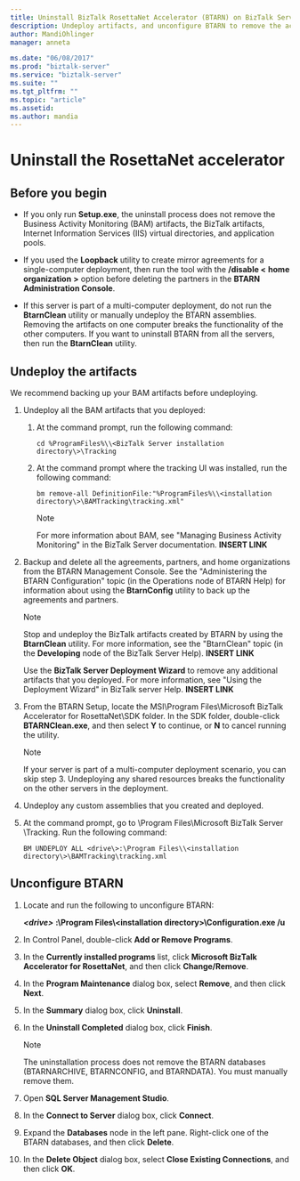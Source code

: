 ```yaml
---
title: Uninstall BizTalk RosettaNet Accelerator (BTARN) on BizTalk Server | Microsoft Docs"
description: Undeploy artifacts, and unconfigure BTARN to remove the accelerator from BizTalk Server 
author: MandiOhlinger
manager: anneta

ms.date: "06/08/2017"
ms.prod: "biztalk-server"
ms.service: "biztalk-server"
ms.suite: ""
ms.tgt_pltfrm: ""
ms.topic: "article"
ms.assetid: 
ms.author: mandia
---
```


# Uninstall the RosettaNet accelerator

## Before you begin
  
* If you only run **Setup.exe**, the uninstall process does not remove the Business Activity Monitoring (BAM) artifacts, the BizTalk artifacts, Internet Information Services (IIS) virtual directories, and application pools.  
  
* If you used the **Loopback** utility to create mirror agreements for a single-computer deployment, then run the tool with the **/disable <** **home organization** **>** option before deleting the partners in the **BTARN Administration Console**.  
  
* If this server is part of a multi-computer deployment, do not run the **BtarnClean** utility or manually undeploy the BTARN assemblies. Removing the artifacts on one computer breaks the functionality of the other computers.  If you want to uninstall BTARN from all the servers, then run the **BtarnClean** utility. 

  
## Undeploy the artifacts  

We recommend backing up your BAM artifacts before undeploying. 

1. Undeploy all the BAM artifacts that you deployed:  
  
    1.  At the command prompt, run the following command:  
  
         ```cd %ProgramFiles%\\<BizTalk Server installation directory\>\Tracking```
  
    2.  At the command prompt where the tracking UI was installed, run the following command:  
  
         ```bm remove-all DefinitionFile:"%ProgramFiles%\\<installation directory\>\BAMTracking\tracking.xml"```
  
        > [!NOTE]
        >  For more information about BAM, see "Managing Business Activity Monitoring" in the BizTalk Server documentation. **INSERT LINK**  
  
2.  Backup and delete all the agreements, partners, and home organizations from the BTARN Management Console. See the "Administering the BTARN Configuration" topic (in the Operations node of BTARN Help) for information about using the **BtarnConfig** utility to back up the agreements and partners.  
  
    > [!NOTE]
    >  Stop and undeploy the BizTalk artifacts created by BTARN by using the **BtarnClean** utility. For more information, see the "BtarnClean" topic (in the **Developing** node of the BizTalk Server Help).  **INSERT LINK** 
	> 
    >  Use the **BizTalk Server Deployment Wizard** to remove any additional artifacts that you deployed. For more information, see "Using the Deployment Wizard" in BizTalk server Help.  **INSERT LINK** 
  
3.  From the BTARN Setup, locate the MSI\Program Files\Microsoft BizTalk Accelerator for RosettaNet\SDK folder. In the SDK folder, double-click **BTARNClean.exe**, and then select **Y** to continue, or **N** to cancel running the utility.  
  
    > [!NOTE]
    >  If your server is part of a multi-computer deployment scenario, you can skip step 3. Undeploying any shared resources breaks the functionality on the other servers in the deployment.  
  
4.  Undeploy any custom assemblies that you created and deployed.  
  
5.  At the command prompt, go to \Program Files\Microsoft BizTalk Server <your version>\Tracking. Run the following command: 

    ```BM UNDEPLOY ALL <drive\>:\Program Files\\<installation directory\>\BAMTracking\tracking.xml```
  
## Unconfigure BTARN
  
1.  Locate and run the following to unconfigure BTARN:  
  
     ***<drive\>***  **:\Program Files\\<installation directory\>\Configuration.exe /u**  
  
2.  In Control Panel, double-click **Add or Remove Programs**.  
  
3.  In the **Currently installed programs** list, click **Microsoft BizTalk Accelerator for RosettaNet**, and then click **Change/Remove**.  
  
4.  In the **Program Maintenance** dialog box, select **Remove**, and then click **Next**.  
  
5.  In the **Summary** dialog box, click **Uninstall**.  
  
6.  In the **Uninstall Completed** dialog box, click **Finish**.  
  
    > [!NOTE]
    >  The uninstallation process does not remove the BTARN databases (BTARNARCHIVE, BTARNCONFIG, and BTARNDATA). You must manually remove them.  
  
7.  Open **SQL Server Management Studio**.  
  
8.  In the **Connect to Server** dialog box, click **Connect**.  
  
9. Expand the **Databases** node in the left pane. Right-click one of the BTARN databases, and then click **Delete**.  
  
10. In the **Delete Object** dialog box, select **Close Existing Connections**, and then click **OK**.  
  
